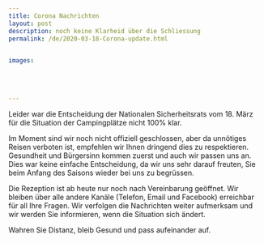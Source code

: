 ```yaml
---
title: Corona Nachrichten
layout: post
description: noch keine Klarheid über die Schliessung
permalink: /de/2020-03-18-Corona-update.html

    
images: 
    
    
    
    
---
```


Leider war die Entscheidung der Nationalen Sicherheitsrats vom 18. März für die Situation der Campingplätze nicht 100% klar. 


Im Moment sind wir noch nicht offiziell geschlossen, aber da unnötiges Reisen verboten ist, empfehlen wir Ihnen dringend dies zu respektieren. Gesundheit und Bürgersinn kommen zuerst und auch wir passen uns an. Dies war keine einfache Entscheidung, da wir uns sehr darauf freuten, Sie beim Anfang des Saisons wieder bei uns zu begrüssen.

Die Rezeption ist ab heute nur noch nach Vereinbarung geöffnet. Wir bleiben über alle andere Kanäle (Telefon, Email und Facebook) erreichbar für all Ihre Fragen.
Wir verfolgen die Nachrichten weiter aufmerksam und wir werden Sie informieren, wenn die Situation sich ändert.



Wahren Sie Distanz, bleib Gesund und pass aufeinander auf.
